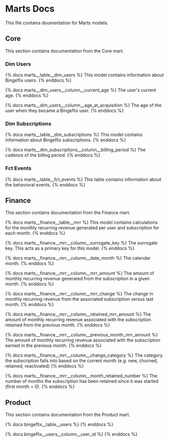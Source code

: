 # Marts Docs
This file contains doumentation for Marts models.

## ########################################################################
## Core
This section contains documentation from the Core mart.

### Dim Users
{% docs marts__table__dim_users %}
This model contains information about Bingeflix users.
{% enddocs %}

{% docs marts__dim_users__column__current_age %}
The user's current age.
{% enddocs %}

{% docs marts__dim_users__column__age_at_acquisition %}
The age of the user when they became a Bingeflix user.
{% enddocs %}

### Dim Subscriptions
{% docs marts__table__dim_subscriptions %}
This model contains information about Bingeflix subscriptions.
{% enddocs %}

{% docs marts__dim_subscriptions__column__billing_period %}
The cadence of the billing period.
{% enddocs %}

### Fct Events
{% docs marts__table__fct_events %}
This table contains information about the behavioral events.
{% enddocs %}

## ########################################################################
## Finance
This section contains documentation from the Finance mart.

{% docs marts__finance__table__mrr %}
This model contains calculations for the monthly recurring revenue generated per user and subscription for each month.
{% enddocs %}

{% docs marts__finance__mrr__column__surrogate_key %}
The surrogate key. This acts as a primary key for this model.
{% enddocs %}

{% docs marts__finance__mrr__column__date_month %}
The calendar month.
{% enddocs %}

{% docs marts__finance__mrr__column__mrr_amount %}
The amount of monthly recurring revenue generated from the subscription in a given month.
{% enddocs %}

{% docs marts__finance__mrr__column__mrr_change %}
The change in monthly recurring revenue from the associated subscription versus last month.
{% enddocs %}

{% docs marts__finance__mrr__column__retained_mrr_amount %}
The amount of monthly recurring revenue associated with the subscription retained from the previous month.
{% enddocs %}

{% docs marts__finance__mrr__column__previous_month_mrr_amount %}
The amount of monthly recurring revenue associated with the subscription earned in the previous month.
{% enddocs %}

{% docs marts__finance__mrr__column__change_category %}
The category the subscription falls into based on the current month (e.g. new, churned, retained, reactivated)
{% enddocs %}

{% docs marts__finance__mrr__column__month_retained_number %}
The number of months the subscription has been retained since it was started (first month = 0).
{% enddocs %}

## ########################################################################
## Product
This section contains documentation from the Product mart.

{% docs bingeflix__table__users %}
{% enddocs %}

{% docs bingeflix__users__column__user_id %}
{% enddocs %}